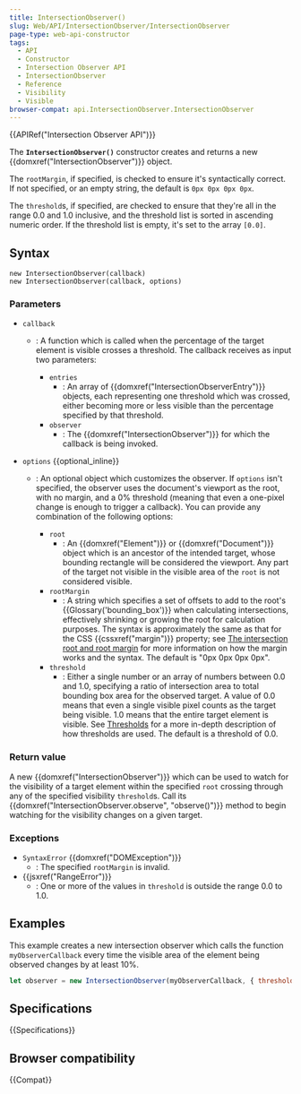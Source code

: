 ```yaml
---
title: IntersectionObserver()
slug: Web/API/IntersectionObserver/IntersectionObserver
page-type: web-api-constructor
tags:
  - API
  - Constructor
  - Intersection Observer API
  - IntersectionObserver
  - Reference
  - Visibility
  - Visible
browser-compat: api.IntersectionObserver.IntersectionObserver
---
```


{{APIRef("Intersection Observer API")}}

The **`IntersectionObserver()`** constructor creates and returns a new {{domxref("IntersectionObserver")}} object.

The `rootMargin`, if specified, is checked to ensure it's syntactically correct.
If not specified, or an empty string, the default is `0px 0px 0px 0px`.

The `threshold`s, if specified, are checked to ensure that they're all in the range 0.0 and 1.0 inclusive, and the threshold list is sorted in ascending numeric order.
If the threshold list is empty, it's set to the array `[0.0]`.

## Syntax

```js-nolint
new IntersectionObserver(callback)
new IntersectionObserver(callback, options)
```

### Parameters

- `callback`

  - : A function which is called when the percentage of the target element is visible crosses a threshold.
    The callback receives as input two parameters:

    - `entries`
      - : An array of {{domxref("IntersectionObserverEntry")}} objects, each representing one threshold which was crossed, either becoming more or less visible than the percentage specified by that threshold.
    - `observer`
      - : The {{domxref("IntersectionObserver")}} for which the callback is being invoked.

- `options` {{optional_inline}}

  - : An optional object which customizes the observer.
    If `options` isn't specified, the observer uses the document's viewport as the root, with no margin, and a 0% threshold (meaning that even a one-pixel change is enough to trigger a callback).
    You can provide any combination of the following options:

    - `root`
      - : An {{domxref("Element")}} or {{domxref("Document")}} object which is an ancestor of the intended target, whose bounding rectangle will be considered the viewport.
        Any part of the target not visible in the visible area of the `root` is not considered visible.
    - `rootMargin`
      - : A string which specifies a set of offsets to add to the root's {{Glossary('bounding_box')}} when calculating intersections, effectively shrinking
        or growing the root for calculation purposes.
        The syntax is approximately the same as that for the CSS {{cssxref("margin")}} property;
        see [The intersection root and root margin](/en-US/docs/Web/API/Intersection_Observer_API#the_intersection_root_and_root_margin) for more information on how the margin works and the syntax.
        The default is "0px 0px 0px 0px".
    - `threshold`
      - : Either a single number or an array of numbers between 0.0 and 1.0, specifying a ratio of intersection area to total bounding box area for the observed target.
        A value of 0.0 means that even a single visible pixel counts as the target being visible.
        1.0 means that the entire target element is visible.
        See [Thresholds](/en-US/docs/Web/API/Intersection_Observer_API#thresholds) for a more in-depth description of how thresholds are used.
        The default is a threshold of 0.0.

### Return value

A new {{domxref("IntersectionObserver")}} which can be used to watch for the visibility of a target element within the specified `root` crossing through any of the
specified visibility `threshold`s.
Call its {{domxref("IntersectionObserver.observe", "observe()")}} method to begin watching for the visibility changes on a given target.

### Exceptions

- `SyntaxError` {{domxref("DOMException")}}
  - : The specified `rootMargin` is invalid.
- {{jsxref("RangeError")}}
  - : One or more of the values in `threshold` is outside the range 0.0 to 1.0.

## Examples

This example creates a new intersection observer which calls the function `myObserverCallback` every time the visible area of the element being observed changes by at least 10%.

```js
let observer = new IntersectionObserver(myObserverCallback, { threshold: 0.1 });
```

## Specifications

{{Specifications}}

## Browser compatibility

{{Compat}}
